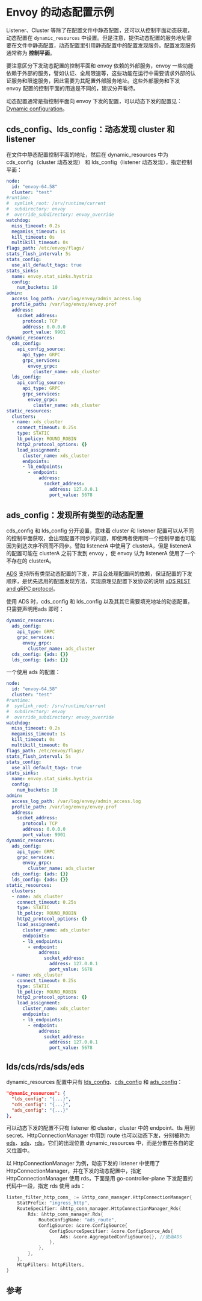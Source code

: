 <!-- toc -->
# Envoy 的动态配置示例

Listener、Cluster 等除了在配置文件中静态配置，还可以从控制平面动态获取，动态配置在 `dynamic_resources` 中设置。但是注意，提供动态配置的服务地址需要在文件中静态配置，动态配置里引用静态配置中的配置发现服务。配置发现服务通常称为 **控制平面**。

要注意区分下发动态配置的控制平面和 envoy 依赖的外部服务，envoy 一些功能依赖于外部的服务，譬如认证、全局限速等，这些功能在运行中需要请求外部的认证服务和限速服务，因此需要为其配置外部服务地址。这些外部服务和下发 envoy 配置的控制平面的用途是不同的，建议分开看待。

动态配置通常是指控制平面向 envoy 下发的配置，可以动态下发的配置见：[Dynamic configuration][8]。

## cds_config、lds_config：动态发现 cluster 和 listener

在文件中静态配置控制平面的地址，然后在 dynamic_resources 中为 cds_config（cluster 动态发现） 和 lds_config（listener 动态发现），指定控制平面：

```yaml
node:
  id: "envoy-64.58"
  cluster: "test"
#runtime:
#  symlink_root: /srv/runtime/current
#  subdirectory: envoy
#  override_subdirectory: envoy_override
watchdog:
  miss_timeout: 0.2s
  megamiss_timeout: 1s
  kill_timeout: 0s
  multikill_timeout: 0s
flags_path: /etc/envoy/flags/
stats_flush_interval: 5s
stats_config:
  use_all_default_tags: true
stats_sinks:
  name: envoy.stat_sinks.hystrix
  config:
    num_buckets: 10
admin:
  access_log_path: /var/log/envoy/admin_access.log
  profile_path: /var/log/envoy/envoy.prof
  address:
    socket_address:
      protocol: TCP
      address: 0.0.0.0
      port_value: 9901
dynamic_resources:
  cds_config:
    api_config_source:
      api_type: GRPC
      grpc_services:
        envoy_grpc:
          cluster_name: xds_cluster
  lds_config:
    api_config_source:
      api_type: GRPC
      grpc_services:
        envoy_grpc:
          cluster_name: xds_cluster
static_resources:
  clusters:
  - name: xds_cluster
    connect_timeout: 0.25s
    type: STATIC
    lb_policy: ROUND_ROBIN
    http2_protocol_options: {}
    load_assignment:
      cluster_name: xds_cluster
      endpoints:
      - lb_endpoints:
        - endpoint:
            address:
              socket_address:
                address: 127.0.0.1
                port_value: 5678
```

## ads_config：发现所有类型的动态配置

cds_config 和 lds_config 分开设置，意味着 cluster 和 listener 配置可以从不同的控制平面获取，会出现配置不同步的问题，即使两者使用同一个控制平面也可能因为到达次序不同而不同步。譬如 listenerA 中使用了 clusterA，但是 listenerA 的配置可能在 clusterA 之前下发到 envoy ，使 envoy 认为 listenerA 使用了一个不存在的 clusterA。

[ADS][5] 支持所有类型动态配置的下发，并且会处理配置间的依赖，保证配置的下发顺序，是优先选用的配置发现方法，实现原理见配置下发协议的说明 [xDS REST and gRPC protocol][7]。

使用 ADS 时，cds_config 和 lds_config 以及其其它需要填充地址的动态配置，只需要声明用ads 即可：

```yaml
dynamic_resources:
  ads_config:
    api_type: GRPC
    grpc_services:
      envoy_grpc:
        cluster_name: ads_cluster
  cds_config: {ads: {}}
  lds_config: {ads: {}}
```

一个使用 ads 的配置：
 
```yaml
node:
  id: "envoy-64.58"
  cluster: "test"
#runtime:
#  symlink_root: /srv/runtime/current
#  subdirectory: envoy
#  override_subdirectory: envoy_override
watchdog:
  miss_timeout: 0.2s
  megamiss_timeout: 1s
  kill_timeout: 0s
  multikill_timeout: 0s
flags_path: /etc/envoy/flags/
stats_flush_interval: 5s
stats_config:
  use_all_default_tags: true
stats_sinks:
  name: envoy.stat_sinks.hystrix
  config:
    num_buckets: 10
admin:
  access_log_path: /var/log/envoy/admin_access.log
  profile_path: /var/log/envoy/envoy.prof
  address:
    socket_address:
      protocol: TCP
      address: 0.0.0.0
      port_value: 9901
dynamic_resources:
  ads_config:
    api_type: GRPC
    grpc_services:
      envoy_grpc:
        cluster_name: ads_cluster
  cds_config: {ads: {}}
  lds_config: {ads: {}}
static_resources:
  clusters:
  - name: ads_cluster
    connect_timeout: 0.25s
    type: STATIC
    lb_policy: ROUND_ROBIN
    http2_protocol_options: {}
    load_assignment:
      cluster_name: ads_cluster
      endpoints:
      - lb_endpoints:
        - endpoint:
            address:
              socket_address:
                address: 127.0.0.1
                port_value: 5678
  - name: xds_cluster
    connect_timeout: 0.25s
    type: STATIC
    lb_policy: ROUND_ROBIN
    http2_protocol_options: {}
    load_assignment:
      cluster_name: xds_cluster
      endpoints:
      - lb_endpoints:
        - endpoint:
            address:
              socket_address:
                address: 127.0.0.1
                port_value: 5678
```

## lds/cds/rds/sds/eds

dynamic_resources 配置中只有 [lds_config][3]、[cds_config][4] 和 [ads_config][5]：

```json
"dynamic_resources": {
  "lds_config": "{...}",
  "cds_config": "{...}",
  "ads_config": "{...}"
},
```

可以动态下发的配置不只有 listener 和 cluster，cluster 中的 endpoint、tls 用到 secret、HttpConnectionManager 中用到 route 也可以动态下发，分别被称为 [eds][6]、[sds][1]、[rds][2]，它们的出现位置 dynamic_resources 中，而是分散在各自的定义位置中。

以 HttpConnectionManager 为例，动态下发的 listener 中使用了 HttpConnectionManager，并在下发的动态配置中，指定 HttpConnectionManager 使用 rds，下面是用 go-controller-plane 下发配置的代码中一段，指定 rds 使用 ads：

```go
listen_filter_http_conn_ := &http_conn_manager.HttpConnectionManager{
    StatPrefix: "ingress_http",
    RouteSpecifier: &http_conn_manager.HttpConnectionManager_Rds{
        Rds: &http_conn_manager.Rds{
            RouteConfigName: "ads_route",
            ConfigSource: &core.ConfigSource{
                ConfigSourceSpecifier: &core.ConfigSource_Ads{
                    Ads: &core.AggregatedConfigSource{}, //使用ADS
                },
            },
        },
    },
    HttpFilters: httpFilters,
}
```

## 参考

[1]: https://www.envoyproxy.io/docs/envoy/latest/configuration/secret.html  "Secret discovery service (SDS)"
[2]: https://www.envoyproxy.io/docs/envoy/latest/configuration/http_conn_man/rds.html "Route discovery service (RDS)"
[3]: https://www.envoyproxy.io/docs/envoy/latest/configuration/listeners/lds.html  "LDS"
[4]: https://www.envoyproxy.io/docs/envoy/latest/configuration/cluster_manager/cds.html "CDS"
[5]: https://www.envoyproxy.io/docs/envoy/latest/configuration/overview/v2_overview#aggregated-discovery-service  "ADS"
[6]: https://www.envoyproxy.io/docs/envoy/latest/intro/arch_overview/operations/dynamic_configuration#arch-overview-dynamic-config-eds "EDS"
[7]: https://www.envoyproxy.io/docs/envoy/latest/api-docs/xds_protocol#eventual-consistency-considerations "xDS REST and gRPC protocol"
[8]: https://www.envoyproxy.io/docs/envoy/latest/intro/arch_overview/operations/dynamic_configuration#arch-overview-dynamic-config-eds  "Dynamic configuration"
